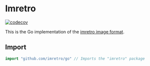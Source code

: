 # Imretro

[![codecov](https://codecov.io/gh/imretro/go/branch/main/graph/badge.svg?token=5M6HM5EJ7X)](https://codecov.io/gh/imretro/go)

This is the Go implementation of the [imretro image format][main repo].

## Import

```go
import "github.com/imretro/go" // Imports the "imretro" package
```

[main repo]: https://github.com/imretro/imretro

